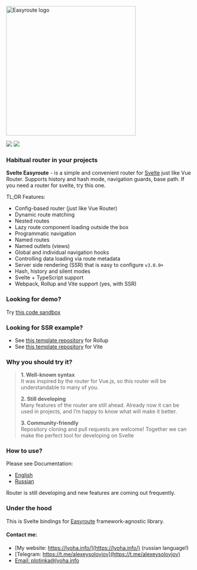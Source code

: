 <img src="https://shared.lyoha.info/pictures/easyroute/svelte-easyroute.png" alt="Easyroute logo" width="350">

<p align="left">
<img src="https://img.shields.io/npm/v/@easyroute/svelte.svg">
<img src="https://badgen.net/bundlephobia/minzip/@easyroute/svelte">
</p>

### Habitual router in your projects

**Svelte Easyroute** - is a simple and convenient
router for [Svelte](https://svelte.dev/) just like Vue Router. Supports history
and hash mode, navigation guards, base path.
If you need a router for svelte, try this one.

TL;DR Features:

* Config-based router (just like Vue Router)
* Dynamic route matching
* Nested routes
* Lazy route component loading outside the box
* Programmatic navigation
* Named routes
* Named outlets (views)
* Global and individual navigation hooks
* Controlling data loading via route metadata
* Server side rendering (SSR) that is easy to configure `v3.0.0+`
* Hash, history and silent modes
* Svelte + TypeScript support
* Webpack, Rollup and Vite support (yes, with SSR)

### Looking for demo?
Try [this code sandbox](https://codesandbox.io/s/svelte-easyroute-simpliest-demo-10ppi?file=/App.svelte)

### Looking for SSR example?
* See [this template repository](https://github.com/lyohaplotinka/svelte-easyroute-ssr-template) for Rollup
* See [this template repository](https://github.com/lyohaplotinka/svelte-easyroute-ssr-template-vite) for Vite

### Why you should try it?

>**1. Well-known syntax**  
>It was inspired by the router for Vue.js, so this router will be understandable to many of you.
>
>**2. Still developing**  
>Many features of the router are still ahead. Already now it can be used in projects, and I’m happy to know what will make it better.
>
>**3. Community-friendly**  
>Repository cloning and pull requests are welcome! Together we can make the perfect tool for developing on Svelte

### How to use?

Please see Documentation:
* [English](https://easyroute.lyoha.info/?lang=en)
* [Russian](https://easyroute.lyoha.info/?lang=ru)

Router is still developing and new features are coming out frequently.

### Under the hood
This is Svelte bindings for [Easyroute](https://github.com/easyroute-router/easyroute/tree/main/packages/core) framework-agnostic
library.

#### Contact me:
* [My website: https://lyoha.info/](https://lyoha.info/) (russian language!)
* [Telegram: https://t.me/alexeysolovjov](https://t.me/alexeysolovjov)
* [Email: plotinka@lyoha.info](mailto:plotinka@lyoha.info)
